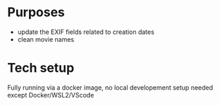 # Purposes
- update the EXIF fields related to creation dates
- clean movie names

# Tech setup
Fully running via a docker image, no local developement setup needed except Docker/WSL2/VScode